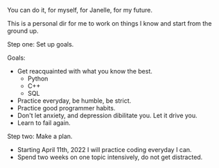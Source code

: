 You can do it, for myself, for Janelle, for my future.

This is a personal dir for me to work on things I know and start from the ground up.

Step one: Set up goals.

Goals:
  - Get reacquainted with what you know the best.
    * Python
    * C++
    * SQL
  - Practice everyday, be humble, be strict.
  - Practice good programmer habits.
  - Don't let anxiety, and depression dibilitate you. Let it drive you.
  - Learn to fail again.

Step two: Make a plan.
  - Starting April 11th, 2022 I will practice coding everyday I can.
  - Spend two weeks on one topic intensively, do not get distracted.
